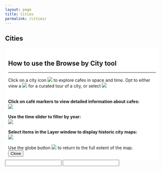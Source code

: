 ```yaml
---
layout: page
title: Cities
permalink: /cities/
---
```

<div class='cities'>
  <div class='wrapper'>
    <h2 class='section-title' id='people-title'>Cities</h2>
    <div id="slide">
      <div style="background-color: white; padding: 10px;">
        <h2 style="font-size: 1.5em;">How to use the Browse by City tool</h2>
        <hr >
        Click on a city icon <img src ="{{site.baseurl}}/images/cities_popup/1.png"> to explore cafes in space and time. Opt to either view a <img src ="{{site.baseurl}}/images/cities_popup/2.png"> for a curated tour of a city, or select <img src ="{{site.baseurl}}/images/cities_popup/3.png">
        <br><br><br>
        <b>Click on café markers to view detailed information about cafes:</b>
        <br>
        <img src ="{{site.baseurl}}/images/cities_popup/4.png">
        <br><br>
        <b>Use the time slider to filter by year:</b>
        <br>
        <img src ="{{site.baseurl}}/images/cities_popup/5.png">
        <br><br>
        <b>Select items in the Layer window to display historic city maps:</b>
        <br>
        <img src ="{{site.baseurl}}/images/cities_popup/6.png">
        <br><br>
        Use the globe button <img src ="{{site.baseurl}}/images/cities_popup/7.png"> to return to the full extent of the map. 
        <br>
        <button class="slide_close">Close</button>
        <br>
      </div>
      <div id="viewDiv"></div>
      <div id="search">
        <div id ="yearRangeContainer">
          <div id="yearRange" name="yearRange">
            <div id="yearRangeLabels">
                  <input type="number" id="startYear" class="sliderLabel" onchange="updateSlider(this)"/>
                <input type="number" id="endYear" class="sliderLabel" onchange="updateSlider(this)"/>
            </div>
          </div>
        </div>
      </div>
    </div>
  </div>
</div>

<!-- [jekyll-organization]: https://github.com/jekyll -->

